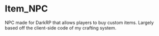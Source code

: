 # Item_NPC
 NPC made for DarkRP that allows players to buy custom items. Largely based off the client-side code of my crafting system.
